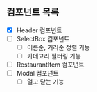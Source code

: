 ## 컴포넌트 목록

- [x] Header 컴포넌트
- [ ] SelectBox 컴포넌트
  - [ ] 이름순, 거리순 정렬 기능
  - [ ] 카테고리 필터링 기능
- [ ] RestaurantItem 컴포넌트
- [ ] Modal 컴포넌트
  - [ ] 열고 닫는 기능
